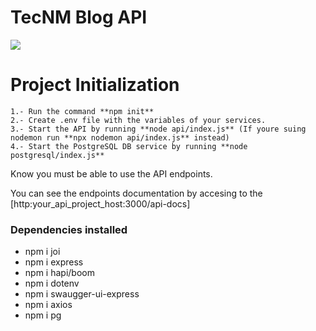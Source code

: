 # TecNM Blog API 
![](https://celaya.tecnm.mx/wp-content/uploads/2021/02/tecnm-header-1.png)

# Project Initialization

    1.- Run the command **npm init**
    2.- Create .env file with the variables of your services.
    3.- Start the API by running **node api/index.js** (If youre suing nodemon run **npx nodemon api/index.js** instead)
    4.- Start the PostgreSQL DB service by running **node postgresql/index.js**

Know you must be able to use the API endpoints.

You can see the endpoints documentation by accesing to the [http:your_api_project_host:3000/api-docs]

### Dependencies installed
* npm i joi
* npm i express
* npm i hapi/boom
* npm i dotenv
* npm i swaugger-ui-express
* npm i axios
* npm i pg